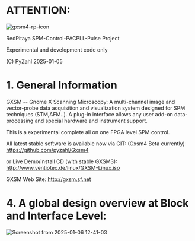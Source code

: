 # **ATTENTION:**
![gxsm4-rp-icon](https://github.com/user-attachments/assets/3965aa8b-5241-44a0-87de-178a100f6803)

RedPitaya SPM-Control-PACPLL-Pulse Project

Experimental and development code only

(C) PyZahl 2025-01-05

# 1. General Information

GXSM -- Gnome X Scanning Microscopy: A multi-channel image and vector-probe data acquisition and visualization system designed for SPM techniques (STM,AFM..). A plug-in interface allows any user add-on data-processing and special hardware and instrument support.

This is a experimental complete all on one FPGA level SPM control.

All latest stable software is available now via GIT:
(Gxsm4 Beta currently) https://github.com/pyzahl/Gxsm4

or Live Demo/Install CD (with stable GXSM3):
http://www.ventiotec.de/linux/GXSM-Linux.iso

GXSM Web Site: http://gxsm.sf.net

# 4. A global design overview at Block and Interface Level:

![Screenshot from 2025-01-06 12-41-03](https://github.com/user-attachments/assets/6ca60d98-c22e-41b5-a974-3a3a0460623a)




